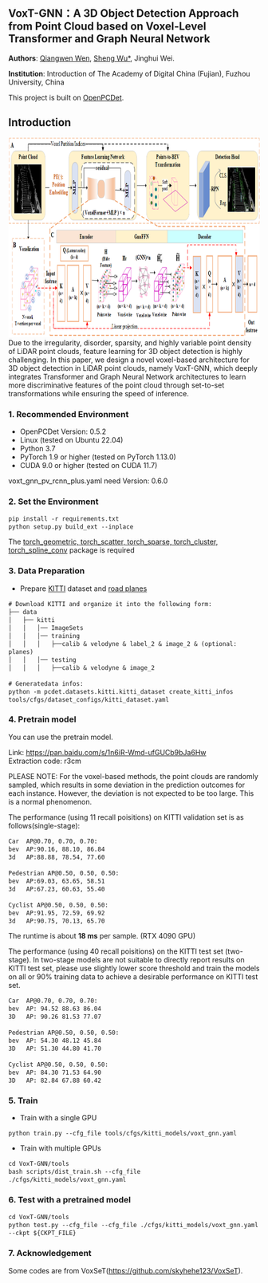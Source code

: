## VoxT-GNN：A 3D Object Detection Approach from Point Cloud based on Voxel-Level Transformer and Graph Neural Network

**Authors**: [Qiangwen Wen](https://github.com/yujianxinnian), [Sheng Wu*](http://adcfj.cn/sirc/door/team/TeacherList/Detail?personId=%20422), Jinghui Wei.

**Institution**: Introduction of The Academy of Digital China (Fujian), Fuzhou University, China

This project is built on [OpenPCDet](https://github.com/open-mmlab/OpenPCDet). 

## Introduction
<img src="diagram.png" alt="drawing" width="900" height="400"/>
Due to the irregularity, disorder, sparsity, and highly variable point density of LiDAR point clouds, feature learning for 3D object detection is highly challenging. In this paper, we design a novel voxel-based architecture for 3D object detection in LiDAR point clouds, namely VoxT-GNN, which deeply integrates Transformer and Graph Neural Network architectures to learn more discriminative features of the point cloud through set-to-set transformations while ensuring the speed of inference. 

### 1. Recommended Environment
- OpenPCDet Version: 0.5.2
- Linux (tested on Ubuntu 22.04)
- Python 3.7
- PyTorch 1.9 or higher (tested on PyTorch 1.13.0)
- CUDA 9.0 or higher (tested on CUDA 11.7)

voxt_gnn_pv_rcnn_plus.yaml need Version: 0.6.0

### 2. Set the Environment

```shell
pip install -r requirements.txt
python setup.py build_ext --inplace 
```
The [torch_geometric, torch_scatter, torch_sparse, torch_cluster, torch_spline_conv](https://pytorch-geometric.readthedocs.io/en/latest/install/installation.html) package is required



### 3. Data Preparation

- Prepare [KITTI](http://www.cvlibs.net/datasets/kitti/eval_object.php?obj_benchmark=3d) dataset and [road planes](https://drive.google.com/file/d/1d5mq0RXRnvHPVeKx6Q612z0YRO1t2wAp/view?usp=sharing)

```shell
# Download KITTI and organize it into the following form:
├── data
│   ├── kitti
│   │   │── ImageSets
│   │   │── training
│   │   │   ├──calib & velodyne & label_2 & image_2 & (optional: planes)
│   │   │── testing
│   │   │   ├──calib & velodyne & image_2

# Generatedata infos:
python -m pcdet.datasets.kitti.kitti_dataset create_kitti_infos tools/cfgs/dataset_configs/kitti_dataset.yaml
```

### 4. Pretrain model
You can use the pretrain model.


Link: https://pan.baidu.com/s/1n6iR-Wmd-ufGUCb9bJa6Hw  
Extraction code: r3cm

PLEASE NOTE: For the voxel-based methods, the point clouds are randomly sampled, which results in some deviation in the prediction outcomes for each instance. However, the deviation is not expected to be too large. This is a normal phenomenon.


The performance (using 11 recall poisitions) on KITTI validation set is as follows(single-stage):
```
Car  AP@0.70, 0.70, 0.70:
bev  AP:90.16, 88.10, 86.84
3d   AP:88.88, 78.54, 77.60

Pedestrian AP@0.50, 0.50, 0.50:
bev  AP:69.03, 63.65, 58.51
3d   AP:67.23, 60.63, 55.40

Cyclist AP@0.50, 0.50, 0.50:
bev  AP:91.95, 72.59, 69.92
3d   AP:90.75, 70.13, 65.70
```
The runtime is about **18 ms** per sample. (RTX 4090 GPU)


The performance (using 40 recall poisitions) on the KITTI test set (two-stage).
In two-stage models are not suitable to directly report results on KITTI test set, please use slightly lower score threshold and train the models on all or 90% training data to achieve a desirable performance on KITTI test set.
```
Car  AP@0.70, 0.70, 0.70:
bev  AP: 94.52 88.63 86.04
3D   AP: 90.26 81.53 77.07	
	
Pedestrian AP@0.50, 0.50, 0.50:
bev  AP: 54.30 48.12 45.84
3D   AP: 51.30 44.80 41.70

Cyclist AP@0.50, 0.50, 0.50:
bev  AP: 84.30 71.53 64.90
3D   AP: 82.84 67.88 60.42
```
### 5. Train

- Train with a single GPU

```shell
python train.py --cfg_file tools/cfgs/kitti_models/voxt_gnn.yaml
```

- Train with multiple GPUs 

```shell
cd VoxT-GNN/tools
bash scripts/dist_train.sh --cfg_file ./cfgs/kitti_models/voxt_gnn.yaml
```
### 6. Test with a pretrained model

```shell
cd VoxT-GNN/tools
python test.py --cfg_file --cfg_file ./cfgs/kitti_models/voxt_gnn.yaml --ckpt ${CKPT_FILE}
```
### 7. Acknowledgement

Some codes are from VoxSeT(https://github.com/skyhehe123/VoxSeT).


